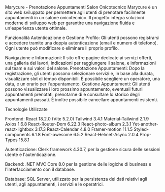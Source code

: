 Marycure - Prenotazione Appuntamenti Salon Onicotecnico
Marycure è un sito web sviluppato per permettere agli utenti di prenotare facilmente appuntamenti in un salone onicotecnico.
Il progetto integra soluzioni moderne di sviluppo web per garantire una navigazione fluida e un'esperienza utente ottimale.

Funzionalità
Autenticazione e Gestione Profilo: Gli utenti possono registrarsi e accedere tramite una doppia autenticazione (email e numero di telefono).
Ogni utente può modificare o eliminare il proprio profilo.

Navigazione e Informazioni: Il sito offre pagine dedicate ai servizi offerti, una galleria dei lavori, indicazioni per raggiungere il salone, e informazioni sul team e sui valori del salone.
Prenotazione Appuntamenti: Dopo la registrazione, gli utenti possono selezionare servizi e, in base alla durata, visualizzare slot di tempo disponibili. È possibile scegliere un operatore, una data, e un orario per l'appuntamento.
Gestione Appuntamenti: Gli utenti possono visualizzare i loro prossimo appuntamento, eventuali futuri appuntamenti prenotati, prenotarne di e consultare lo storico degli appuntamenti passati.
È inoltre possibile cancellare appuntamenti esistenti.

Tecnologie Utilizzate

Frontend: 
React 18.2.0 (Vite 5.2.0)
Tailwind 3.4.1
Material-Tailwind 2.1.9
Axios 1.6.8
React-Router-Dom 6.22.3
React-photo-album 2.3.1
Yet-another-react-lightbox 3.17.3
React-Calendar 4.8.0
Framer-motion 11.1.5
Styled-components 6.1.8
Font-awesome 6.5.2
React-Helmet-Async 2.0.4
Prop-Types 15.8.1

Autenticazione: 
Clerk framework 4.30.7, per la gestione sicura delle sessioni utente e l'autenticazione.

Backend: 
.NET MVC Core 8.0 per la gestione delle logiche di business e l'interfacciamento con il database.


Database: SQL Server, utilizzato per la persistenza dei dati relativi agli utenti, agli appuntamenti, i servizi e le operatrici.

